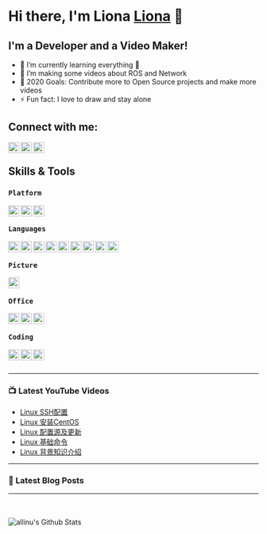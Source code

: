 # Hi there, I'm Liona [Liona][website] 👋

## I'm a Developer and a Video Maker!
<!-- - 🔭 I’m currently working on a [VS Code Course][website]! -->
- 🌱 I’m currently learning everything 🤣
- 👯 I’m making some videos about ROS and Network
- 🥅 2020 Goals: Contribute more to Open Source projects and make more videos
- ⚡ Fun fact: I love to draw and stay alone

## Connect with me:

[<img align="left" alt="Liona | Github" width="22px" src="https://cdn.jsdelivr.net/npm/simple-icons@v3/icons/github.svg" />][website]

[<img align="left" alt="Liona | YouTube" width="22px" src="https://cdn.jsdelivr.net/npm/simple-icons@v3/icons/youtube.svg" />][youtube]

[<img align="left" alt="Liona | Bilibili" width="22px" src="https://cdn.jsdelivr.net/npm/simple-icons@3.4.0/icons/bilibili.svg" />][bilibili]

<br />

## Skills & Tools

### `Platform`

<img align="left" alt="linux" width="22px" src="https://cdn.jsdelivr.net/npm/simple-icons@3.4.0/icons/linux.svg" />
<img align="left" alt="Mac" width="22px" src="https://cdn.jsdelivr.net/npm/simple-icons@3.4.0/icons/apple.svg" />
<img align="left" alt="windows" width="22px" src="https://cdn.jsdelivr.net/npm/simple-icons@3.4.0/icons/windows.svg" />

<br />


### `Languages`

<img align="left" alt="markdown" width="22px" src="https://cdn.jsdelivr.net/npm/simple-icons@3.4.0/icons/markdown.svg" />
<img align="left" alt="python" width="22px" src="https://cdn.jsdelivr.net/npm/simple-icons@3.4.0/icons/python.svg" />
<img align="left" alt="docker" width="22px" src="https://cdn.jsdelivr.net/npm/simple-icons@3.4.0/icons/docker.svg" />
<img align="left" alt="go" width="22px" src="https://cdn.jsdelivr.net/npm/simple-icons@3.4.0/icons/go.svg" />
<img align="left" alt="html" width="22px" src="https://cdn.jsdelivr.net/npm/simple-icons@3.4.0/icons/html5.svg" />
<img align="left" alt="css" width="22px" src="https://cdn.jsdelivr.net/npm/simple-icons@3.4.0/icons/css3.svg" />
<img align="left" alt="js" width="22px" src="https://cdn.jsdelivr.net/npm/simple-icons@3.4.0/icons/javascript.svg" />
<img align="left" alt="node" width="22px" src="https://cdn.jsdelivr.net/npm/simple-icons@3.4.0/icons/node-dot-js.svg" />
<img align="left" alt="npm" width="22px" src="https://cdn.jsdelivr.net/npm/simple-icons@3.4.0/icons/npm.svg" />

<br />

### `Picture`

<img align="left" alt="ps" width="22px" src="https://cdn.jsdelivr.net/npm/simple-icons@3.4.0/icons/adobephotoshop.svg" />

<br />

### `Office`

<img align="left" alt="word" width="22px" src="https://cdn.jsdelivr.net/npm/simple-icons@3.4.0/icons/microsoftword.svg" />
<img align="left" alt="excel" width="22px" src="https://cdn.jsdelivr.net/npm/simple-icons@3.4.0/icons/microsoftexcel.svg" />
<img align="left" alt="ppt" width="22px" src="https://cdn.jsdelivr.net/npm/simple-icons@3.4.0/icons/microsoftpowerpoint.svg" />

<br />

###  `Coding`

<img align="left" alt="code" width="22px" src="https://cdn.jsdelivr.net/npm/simple-icons@3.4.0/icons/visualstudiocode.svg" />
<img align="left" alt="code" width="22px" src="https://cdn.jsdelivr.net/npm/simple-icons@3.4.0/icons/sublimetext.svg" />
<img align="left" alt="code" width="22px" src="https://cdn.jsdelivr.net/npm/simple-icons@3.4.0/icons/pycharm.svg" />



<br />
<br />

---

### 📺 Latest YouTube Videos
<!-- YOUTUBE:START -->
- [Linux SSH配置](https://www.youtube.com/watch?v=3teN40xe8Lc)
- [Linux 安装CentOS](https://www.youtube.com/watch?v=duOlCaLglUQ)
- [Linux 配置源及更新](https://www.youtube.com/watch?v=cqNhvVPeuNU)
- [Linux 基础命令](https://www.youtube.com/watch?v=2r3ea5IEzG8)
- [Linux 背景知识介绍](https://www.youtube.com/watch?v=bzkJUP5jZQo)
<!-- YOUTUBE:END -->

---

### 📕 Latest Blog Posts
<!-- BLOG-POST-LIST:START -->
<!-- BLOG-POST-LIST:END -->

---
<br />
<br />

<img align="left" alt="allinu's Github Stats" src="https://github-readme-stats.vercel.app/api?username=allinu&show_icons=true&hide_border=true" />

[website]: https://github.com/allinu
[youtube]: https://www.youtube.com/channel/UCVqJ1lGsvQiaOgLr_BRHSIA
[bilibili]: https://space.bilibili.com/226944104